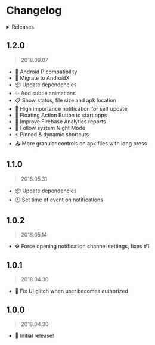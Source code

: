 # Changelog

<details><summary>Releases</summary>

<!-- MarkdownTOC -->

- [1.2.0](#120)
- [1.1.0](#110)
- [1.0.2](#102)
- [1.0.1](#101)
- [1.0.0](#100)

<!-- /MarkdownTOC -->
</details>

## 1.2.0
> 2018.09.07

- 🥧 Android P compatibility
- 🚀 Migrate to AndroidX
- 📦 Update dependencies
- ✨ Add subtle animations
- 📋 Show status, file size and apk location
- 🔔 High importance notification for self update
- 🔵 Floating Action Button to start apps
- 📡 Improve Firebase Analytics reports
- 🌃 Follow system Night Mode
- ⚡ Pinned & dynamic shortcuts
- 📤 More granular controls on apk files with long press

## 1.1.0
> 2018.05.31

- 📦 Update dependencies
- 🕒 Set time of event on notifications

## 1.0.2
> 2018.05.14

- ⚙️ Force opening notification channel settings, fixes #1

## 1.0.1
> 2018.04.30

- 🔄 Fix UI glitch when user becomes authorized

## 1.0.0
> 2018.04.30

- 🎺 Initial release!
